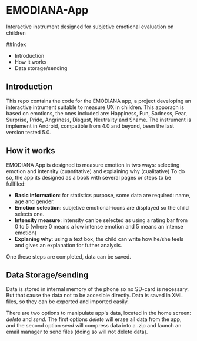 # EMODIANA-App
Interactive instrument designed for subjetive emotional evaluation on children

##Index
* Introduction
* How it works
* Data storage/sending

## Introduction
This repo contains the code for the EMODIANA app, a project developing an interactive intrument suitable to measure UX in children. This apporach is based on emotions, the ones included are: Happiness, Fun, Sadness, Fear, Surprise, Pride, Angriness, Disgust, Neutrality and Shame.
The instrument is implement in Android, compatible from 4.0 and beyond, been the last version tested 5.0.

## How it works
EMODIANA App is designed to measure emotion in two ways: selecting emotion and intensity (cuantitative) and explaining why (cualitative)
To do so, the app its designed as a book with several pages or steps to be fullfiled:
* **Basic information**: for statistics purpose, some data are required: name, age and gender.
* **Emotion selection**: subjetive emotional-icons are displayed so the child selects one.
* **Intensity measure**: intensity can be selected as using a rating bar from 0 to 5 (where 0 means a low intense emotion and 5 means an intense emotion)
* **Explaning why**: using a text box, the child can write how he/she feels and gives an explanation for futher analysis.

One these steps are completed, data can be saved.

## Data Storage/sending
Data is stored in internal memory of the phone so no SD-card is necessary. But that cause the data not to be accesible directly.
Data is saved in XML files, so they can be exported and imported easily.

There are two options to manipulate app's data, located in the home screen: *delete* and *send*.
The first options *delete* will erase all data from the app, and the second option *send* will compress data into a .zip and launch an email manager to send files (doing so will not delete data).

